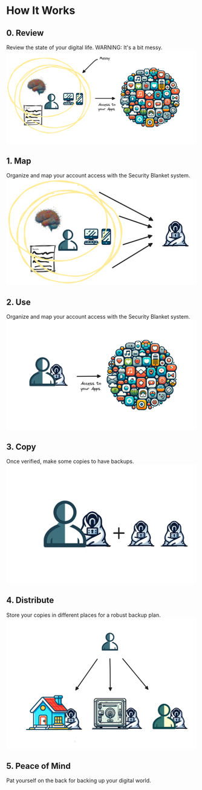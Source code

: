 # How It Works

## 0. Review
Review the state of your digital life. WARNING: It's a bit messy.
![step-0](../assets/how-it-works-0-bg.png)

## 1. Map
Organize and map your account access with the Security Blanket system.
![step-1](../assets/how-it-works-1-bg.png)

## 2. Use
Organize and map your account access with the Security Blanket system.
![step-1](../assets/how-it-works-2-bg.png)

## 3. Copy
Once verified, make some copies to have backups.
![step-1](../assets/how-it-works-3-bg.png)

## 4. Distribute
Store your copies in different places for a robust backup plan.
![step-1](../assets/how-it-works-4-bg.png)

## 5. Peace of Mind
Pat yourself on the back for backing up your digital world.